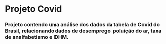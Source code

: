 # Projeto Covid
### Projeto contendo uma análise dos dados da tabela de Covid do Brasil, relacionando dados de desemprego, poluíção do ar, taxa de analfabetismo e IDHM.
